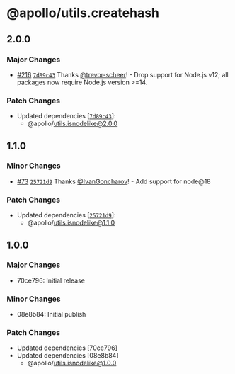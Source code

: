 # @apollo/utils.createhash

## 2.0.0

### Major Changes

- [#216](https://github.com/apollographql/apollo-utils/pull/216) [`7d89c43`](https://github.com/apollographql/apollo-utils/commit/7d89c433039cd597998e99124f04866ac2a2c3d5) Thanks [@trevor-scheer](https://github.com/trevor-scheer)! - Drop support for Node.js v12; all packages now require Node.js version >=14.

### Patch Changes

- Updated dependencies [[`7d89c43`](https://github.com/apollographql/apollo-utils/commit/7d89c433039cd597998e99124f04866ac2a2c3d5)]:
  - @apollo/utils.isnodelike@2.0.0

## 1.1.0

### Minor Changes

- [#73](https://github.com/apollographql/apollo-utils/pull/73) [`25721d9`](https://github.com/apollographql/apollo-utils/commit/25721d9ab1600a2ffa80aa600dc624310eb753fc) Thanks [@IvanGoncharov](https://github.com/IvanGoncharov)! - Add support for node@18

### Patch Changes

- Updated dependencies [[`25721d9`](https://github.com/apollographql/apollo-utils/commit/25721d9ab1600a2ffa80aa600dc624310eb753fc)]:
  - @apollo/utils.isnodelike@1.1.0

## 1.0.0

### Major Changes

- 70ce796: Initial release

### Minor Changes

- 08e8b84: Initial publish

### Patch Changes

- Updated dependencies [70ce796]
- Updated dependencies [08e8b84]
  - @apollo/utils.isnodelike@1.0.0
